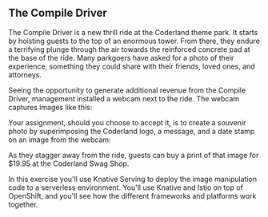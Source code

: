 ## The Compile Driver 

The Compile Driver is a new thrill ride at the Coderland theme park. It starts by hoisting guests to the top 
of an enormous tower. From there, they endure a terrifying plunge through the air towards the reinforced concrete pad at 
the base of the ride. Many parkgoers have asked for a photo of their experience, something they could 
share with their friends, loved ones, and attorneys. 

Seeing the opportunity to generate additional revenue from the Compile Driver, management installed a webcam next to the ride. 
The webcam captures images like this: 


Your assignment, should you choose to accept it, is to create a souvenir photo 
by superimposing the Coderland logo, a message, and a date stamp on an image from the webcam: 


As they stagger away from the ride, guests can buy a print of that image for $19.95 at the Coderland Swag Shop. 

In this exercise you'll use Knative Serving to deploy the image manipulation code to a serverless environment. You'll use
Knative and Istio on top of OpenShift, and you'll see how the different frameworks and platforms work together. 